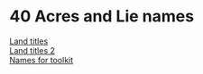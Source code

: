 # 40 Acres and Lie names

<a href="http://jlagetz.github.io/40anames/names">Land titles</a><br>
<a href="http://jlagetz.github.io/40anames/names2">Land titles 2</a><br>
<a href="http://jlagetz.github.io/40anames/toolkit">Names for toolkit</a>
